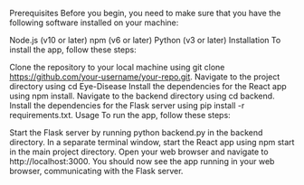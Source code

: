 Prerequisites
Before you begin, you need to make sure that you have the following software installed on your machine:

Node.js (v10 or later)
npm (v6 or later)
Python (v3 or later)
Installation
To install the app, follow these steps:

Clone the repository to your local machine using git clone https://github.com/your-username/your-repo.git.
Navigate to the project directory using cd Eye-Disease
Install the dependencies for the React app using npm install.
Navigate to the backend directory using cd backend.
Install the dependencies for the Flask server using pip install -r requirements.txt.
Usage
To run the app, follow these steps:

Start the Flask server by running python backend.py in the backend directory.
In a separate terminal window, start the React app using npm start in the main project directory.
Open your web browser and navigate to http://localhost:3000.
You should now see the app running in your web browser, communicating with the Flask server.
